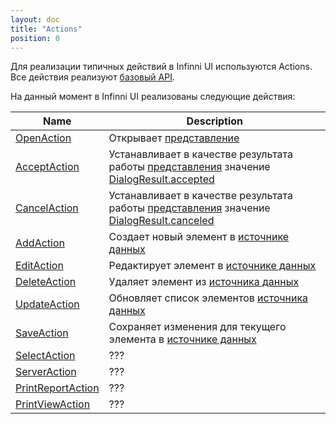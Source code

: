 ```yaml
---
layout: doc
title: "Actions"
position: 0
---
```


Для реализации типичных действий в Infinni UI используются Actions. Все действия реализуют [базовый API](BaseAction/).

На данный момент в Infinni UI реализованы следующие действия:

|Name|Description|
|----|-----------|
|[OpenAction](OpenAction/)|Открывает [представление](../Elements/View/)|
|[AcceptAction](AcceptAction/)|Устанавливает в качестве результата работы [представления](../Elements/View/) значение [DialogResult.accepted](../Elements/View/DialogResult/)|
|[CancelAction](CancelAction/)|Устанавливает в качестве результата работы [представления](../Elements/View/) значение [DialogResult.canceled](../Elements/View/DialogResult/)|
|[AddAction](AddAction/)|Создает новый элемент в [источнике данных](../DataSources)|
|[EditAction](EditAction/)|Редактирует элемент в [источнике данных](../DataSources)|
|[DeleteAction](DeleteAction/)|Удаляет элемент из [источника данных](../DataSources)|
|[UpdateAction](UpdateAction/)|Обновляет список элементов [источника данных](../DataSources)|
|[SaveAction](SaveAction/)|Сохраняет изменения для текущего элемента в [источнике данных](../DataSources)|
|[SelectAction](SelectAction/)|???|
|[ServerAction](ServerAction/)|???|
|[PrintReportAction](PrintReportAction/)|???|
|[PrintViewAction](PrintViewAction/)|???|